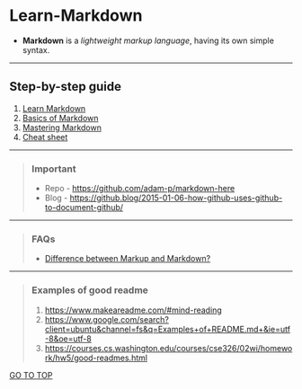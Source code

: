 # Learn-Markdown

- __Markdown__ is a *lightweight markup language*, having its own simple syntax.

---
## Step-by-step guide
1. [Learn Markdown](https://www.markdownguide.org/getting-started)
2. [Basics of Markdown](https://www.markdownguide.org/basic-syntax/)
3. [Mastering Markdown](https://guides.github.com/features/mastering-markdown/)
4. [Cheat sheet](https://github.com/ikatyang/emoji-cheat-sheet/blob/master/README.md)

---

> ### Important 
> - Repo - https://github.com/adam-p/markdown-here
> - Blog - https://github.blog/2015-01-06-how-github-uses-github-to-document-github/

---

> ### FAQs
> - [Difference between Markup and Markdown?](https://stackoverflow.com/questions/24041/markdown-vs-markup-are-they-related)

---

> ### Examples of good readme 
>  1. https://www.makeareadme.com/#mind-reading 
>  2. https://www.google.com/search?client=ubuntu&channel=fs&q=Examples+of+README.md+&ie=utf-8&oe=utf-8
>  3. https://courses.cs.washington.edu/courses/cse326/02wi/homework/hw5/good-readmes.html

[GO TO TOP](#learn-markdown) 
